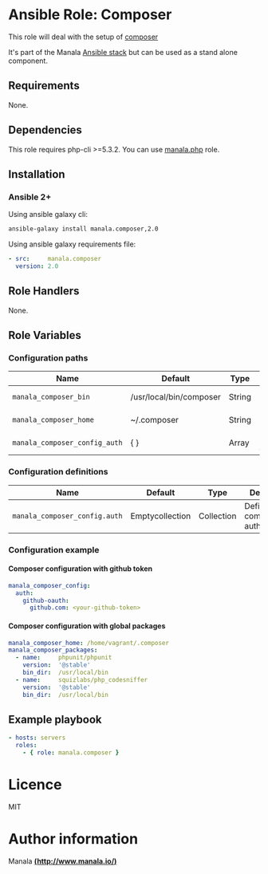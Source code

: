 # Ansible Role: Composer

This role will deal with the setup of [composer](https://getcomposer.org)

It's part of the Manala <a href="http://www.manala.io" target="_blank">Ansible stack</a> but can be used as a stand alone component.

## Requirements

None.

## Dependencies

This role requires php-cli >=5.3.2. You can use [manala.php](https://github.com/manala/ansible-role-php) role.

## Installation

### Ansible 2+

Using ansible galaxy cli:

```bash
ansible-galaxy install manala.composer,2.0
```

Using ansible galaxy requirements file:

```yaml
- src:     manala.composer
  version: 2.0
```

## Role Handlers

None.

## Role Variables

### Configuration paths

| Name                                          | Default                        | Type        | Description            |
| --------------------------------------------- | ------------------------------ | ----------- | ---------------------- |
| `manala_composer_bin`                         | /usr/local/bin/composer        | String      | Composer bin path.     |
| `manala_composer_home`                        | ~/.composer                    | String      | Composer home path.    |
| `manala_composer_config_auth`                 | { }                            | Array       | Composer auth config.  |

### Configuration definitions

| Name                          | Default         | Type        | Description                            |
| ----------------------------- | --------------- | ----------- | -------------------------------------- |
| `manala_composer_config.auth` | Emptycollection | Collection  | Definition of composer authentication. |

### Configuration example

#### Composer configuration with github token

```yaml
manala_composer_config:
  auth:
    github-oauth:
      github.com: <your-github-token>
```

#### Composer configuration with global packages

```yaml
manala_composer_home: /home/vagrant/.composer
manala_composer_packages:
  - name:     phpunit/phpunit
    version:  '@stable'
    bin_dir:  /usr/local/bin
  - name:     squizlabs/php_codesniffer
    version:  '@stable'
    bin_dir:  /usr/local/bin
```

## Example playbook

```yaml
- hosts: servers
  roles:
    - { role: manala.composer }
```

# Licence

MIT

# Author information

Manala [**(http://www.manala.io/)**](http://www.manala.io)
